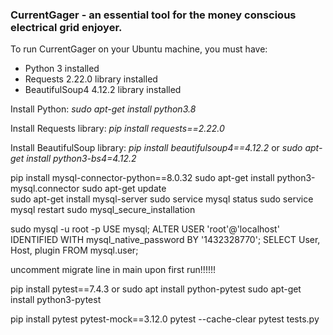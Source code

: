 ### CurrentGager - an essential tool for the money conscious electrical grid enjoyer.

To run CurrentGager on your Ubuntu machine, you must have:
- Python 3 installed
- Requests 2.22.0 library installed
- BeautifulSoup4 4.12.2 library installed

Install Python:
*sudo apt-get install python3.8*

Install Requests library:
*pip install requests==2.22.0*

Install BeautifulSoup library:
*pip install beautifulsoup4==4.12.2*
or
*sudo apt-get install python3-bs4=4.12.2*


pip install mysql-connector-python==8.0.32
sudo apt-get install python3-mysql.connector
sudo apt-get update  
sudo apt-get install mysql-server
sudo service mysql status
sudo service mysql restart
sudo mysql_secure_installation

<!-- sudo mysql -u root -->

<!-- USE mysql;
CREATE USER 'Rainers'@'localhost' IDENTIFIED BY '1432328770';
GRANT ALL PRIVILEGES ON *.* TO 'Rainers'@'localhost';
UPDATE user SET plugin='auth_socket' WHERE User='Rainers';
FLUSH PRIVILEGES;
sudo service mysql restart
sudo mysql -u Rainers
(these didnt work) -->


sudo mysql -u root -p
USE mysql;
ALTER USER 'root'@'localhost' IDENTIFIED WITH mysql_native_password BY '1432328770';
SELECT User, Host, plugin FROM mysql.user;

<!-- 
pip install alembic sqlalchemy
sudo apt install alembic
sudo apt install sqlalchemy
mkdir migrations
cd migrations
alembic init my_alembic
(then change the url)
alembic revision --autogenerate -m "Initial migration" -->

uncomment migrate line in main upon first run!!!!!!

pip install pytest==7.4.3
or
sudo apt install python-pytest
sudo apt-get install python3-pytest

pip install pytest pytest-mock==3.12.0
pytest --cache-clear
pytest tests.py